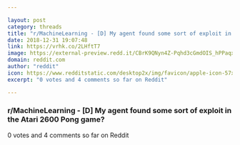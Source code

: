 ```yaml
---

layout: post
category: threads
title: "r/MachineLearning - [D] My agent found some sort of exploit in the Atari 2600 Pong game?"
date: 2018-12-31 19:07:48
link: https://vrhk.co/2LHftT7
image: https://external-preview.redd.it/CBrK9QNyn4Z-Pqhd3cGmdOIS_hPPaqxyhUJmgDeeXZk.jpg?auto=webp&s=1fc7e41fc0089235669bcdbc8c0d190b770d5755
domain: reddit.com
author: "reddit"
icon: https://www.redditstatic.com/desktop2x/img/favicon/apple-icon-57x57.png
excerpt: "0 votes and 4 comments so far on Reddit"

---
```


### r/MachineLearning - [D] My agent found some sort of exploit in the Atari 2600 Pong game?

0 votes and 4 comments so far on Reddit